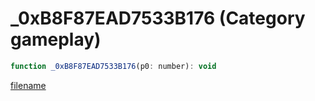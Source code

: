 # _0xB8F87EAD7533B176 (Category gameplay)

```js
function _0xB8F87EAD7533B176(p0: number): void
```

[filename](_0xB8F87EAD7533B176_m.md ':include')